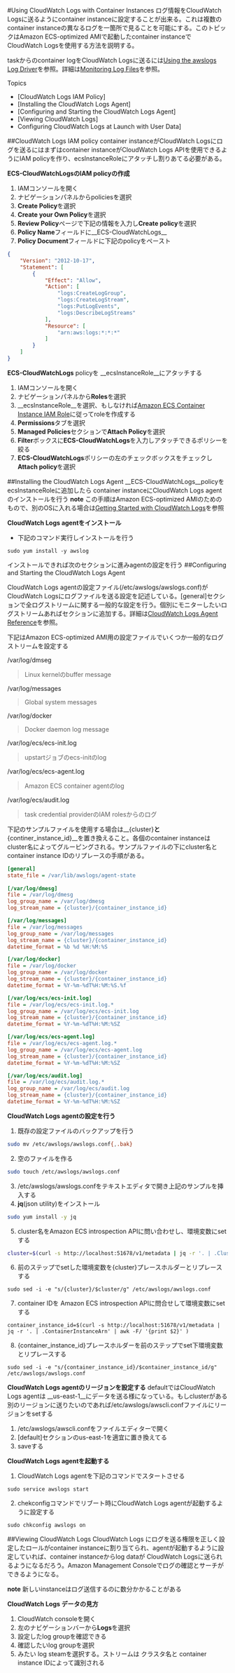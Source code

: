 #Using CloudWatch Logs with Container Instances
ログ情報をCloudWatch Logsに送るようにcontainer instanceに設定することが出来る。これは複数のcontainer instanceの異なるログを一箇所で見ることを可能にする。このトピックはAmazon ECS-optimized AMIで起動したcontainer instanceで CloudWatch Logsを使用する方法を説明する。

taskからのcontainer logをCloudWatch Logsに送るには[Using the awslogs Log Driver](http://docs.aws.amazon.com/AmazonECS/latest/developerguide/using_awslogs.html?shortFooter=true)を参照。詳細は[Monitoring Log Files](http://docs.aws.amazon.com/AmazonCloudWatch/latest/DeveloperGuide/WhatIsCloudWatchLogs.html)を参照。

Topics
 * [CloudWatch Logs IAM Policy]
 * [Installing the CloudWatch Logs Agent]
 * [Configuring and Starting the CloudWatch Logs Agent]
 * [Viewing CloudWatch Logs]
 * Configuring CloudWatch Logs at Launch with User Data]

##CloudWatch Logs IAM policy
container instanceがCloudWatch Logsにログを送るにはまずはcontainer instanceがCloudWatch Logs APIを使用できるようにIAM policyを作り、ecsInstanceRoleにアタッチし割りあてる必要がある。

**ECS-CloudWatchLogsのIAM policyの作成**
1. IAMコンソールを開く
2. ナビゲーションパネルからpoliciesを選択
3. **Create Policy**を選択
4. **Create your Own Policy**を選択
5. **Review Policy**ページで下記の情報を入力し**Create policy**を選択
  6. **Policy Name**フィールドに__ECS-CloudWatchLogs__
  7. **Policy Document**フィールドに下記のpolicyをペースト<br />
```json
{
    "Version": "2012-10-17",
    "Statement": [
        {
            "Effect": "Allow",
            "Action": [
                "logs:CreateLogGroup",
                "logs:CreateLogStream",
                "logs:PutLogEvents",
                "logs:DescribeLogStreams"
            ],
            "Resource": [
                "arn:aws:logs:*:*:*"
            ]
        }
    ]
}
```

__ECS-CloudWatchLogs__ policyを __ecsInstanceRole__にアタッチする
1. IAMコンソールを開く
2. ナビゲーションパネルから**Roles**を選択
3. __ecsInstanceRole__を選択、もしなければ[Amazon ECS Container Instance IAM Role](http://docs.aws.amazon.com/AmazonECS/latest/developerguide/instance_IAM_role.html)に従ってroleを作成する
4. **Permissions**タブを選択
5. **Managed Policies**セクションで**Attach Policy**を選択
6. **Filter**ボックスに**ECS-CloudWatchLogs**を入力しアタッチできるポリシーを絞る
7. **ECS-CloudWatchLogs**ポリシーの左のチェックボックスをチェックし**Attach policy**を選択

##Installing the CloudWatch Logs Agent
__ECS-CloudWatchLogs__policyをecsInstanceRoleに追加したら container instanceにCloudWatch Logs agentのインストールを行う
**note** この手順はAmazon ECS-optimized AMIのためのもので、別のOSに入れる場合は[Getting Started with CloudWatch Logs](http://docs.aws.amazon.com/AmazonCloudWatch/latest/DeveloperGuide/CWL_GettingStarted.html)を参照

**CloudWatch Logs agentをインストール**

* 下記のコマンド実行しインストールを行う<br />
```
sudo yum install -y awslog
```
インストールできれば次のセクションに進みagentの設定を行う
##Configuring and Starting the CloudWatch Logs Agent

CloudWatch Logs agentの設定ファイル(/etc/awslogs/awslogs.conf)がCloudWatch Logsにログファイルを送る設定を記述している。[general]セクションで全ログストリームに関する一般的な設定を行う。個別にモニターしたいログストリームあればセクションに追加する。詳細は[CloudWatch Logs Agent Reference](http://docs.aws.amazon.com/AmazonCloudWatch/latest/DeveloperGuide/AgentReference.html)を参照。

下記はAmazon ECS-optimized AMI用の設定ファイルでいくつか一般的なログストリームを設定する

/var/log/dmseg  
>Linux kernelのbuffer message 
  
/var/log/messages

>Global system messages

/var/log/docker  

>Docker daemon log message

/var/log/ecs/ecs-init.log
>upstartジョブのecs-initのlog

/var/log/ecs/ecs-agent.log
>Amazon ECS container agentのlog

/var/log/ecs/audit.log
>task credential providerのIAM rolesからのログ

下記のサンプルファイルを使用する場合は__{cluster}__と__{continer_instance_id}__を置き換えること。各個のcontainer instanceはcluster名によってグルーピングされる。サンプルファイルの下にcluster名とcontainer instance IDのリプレースの手順がある。

```ini
[general]
state_file = /var/lib/awslogs/agent-state        
 
[/var/log/dmesg]
file = /var/log/dmesg
log_group_name = /var/log/dmesg
log_stream_name = {cluster}/{container_instance_id}

[/var/log/messages]
file = /var/log/messages
log_group_name = /var/log/messages
log_stream_name = {cluster}/{container_instance_id}
datetime_format = %b %d %H:%M:%S

[/var/log/docker]
file = /var/log/docker
log_group_name = /var/log/docker
log_stream_name = {cluster}/{container_instance_id}
datetime_format = %Y-%m-%dT%H:%M:%S.%f

[/var/log/ecs/ecs-init.log]
file = /var/log/ecs/ecs-init.log.*
log_group_name = /var/log/ecs/ecs-init.log
log_stream_name = {cluster}/{container_instance_id}
datetime_format = %Y-%m-%dT%H:%M:%SZ

[/var/log/ecs/ecs-agent.log]
file = /var/log/ecs/ecs-agent.log.*
log_group_name = /var/log/ecs/ecs-agent.log
log_stream_name = {cluster}/{container_instance_id}
datetime_format = %Y-%m-%dT%H:%M:%SZ

[/var/log/ecs/audit.log]
file = /var/log/ecs/audit.log.*
log_group_name = /var/log/ecs/audit.log
log_stream_name = {cluster}/{container_instance_id}
datetime_format = %Y-%m-%dT%H:%M:%SZ
```

**CloudWatch Logs agentの設定を行う**
1. 既存の設定ファイルのバックアップを行う<br />
```bash
sudo mv /etc/awslogs/awslogs.conf{,.bak}
```
2. 空のファイルを作る <br />
```bash
sudo touch /etc/awslogs/awslogs.conf
```
3. /etc/awslogs/awslogs.confをテキストエディタで開き上記のサンプルを挿入する
4. **jq**(json utility)をインストール<br />
```bash
sudo yum install -y jq
```
5. cluster名をAmazon ECS introspection APIに問い合わせし、環境変数にsetする<br />
```bash
cluster=$(curl -s http://localhost:51678/v1/metadata | jq -r '. | .Cluster')
```
6. 前のステップでsetした環境変数を{cluster}プレースホルダーとリプレースする<br />
```
sudo sed -i -e "s/{cluster}/$cluster/g" /etc/awslogs/awslogs.conf
```
7. container IDを Amazon ECS introspection APIに問合せして環境変数にsetする
```
container_instance_id=$(curl -s http://localhost:51678/v1/metadata | jq -r '. | .ContainerInstanceArn' | awk -F/ '{print $2}' )
```
8. {container_instance_id}プレースホルダーを前のステップでset下環境変数とリプレースする
```
sudo sed -i -e "s/{container_instance_id}/$container_instance_id/g" /etc/awslogs/awslogs.conf
```

**CloudWatch Logs agentのリージョンを設定する**
defaultではCloudWatch Logs agentは __us-east-1__にデータを送る様になっている。もしclusterがある別のリージョンに送りたいのであれば/etc/awslogs/awscli.confファイルにリージョンをsetする
1. /etc/awslogs/awscli.confをファイルエディターで開く
2. [default]セクションのus-east-1を適宜に置き換えてる
3. saveする

**CloudWatch Logs agentを起動する**
1. CloudWatch Logs agentを下記のコマンドでスタートさせる
```
sudo service awslogs start
```
2. chekconfigコマンドでリブート時にCloudWatch Logs agentが起動するように設定する
```
sudo chkconfig awslogs on
```

##Viewing CloudWatch Logs
CloudWatch Logs にログを送る権限を正しく設定したロールがcontainer instanceに割り当てられ、agentが起動するように設定していれば、container instanceからlog dataが CloudWatch Logsに送られるようになるだろう。Amazon Management Consoleでログの確認とサーチができるようになる。

**note** 新しいinstanceはログ送信するのに数分かかることがある

**CloudWatch Logs データの見方**
1. CloudWatch consoleを開く
2. 左のナビゲーションバーから**Logs**を選択
3. 設定したlog groupを確認できる
4. 確認したいlog groupを選択
5. みたい log steamを選択する。ストリームは クラスタ名と container instance IDによって識別される


